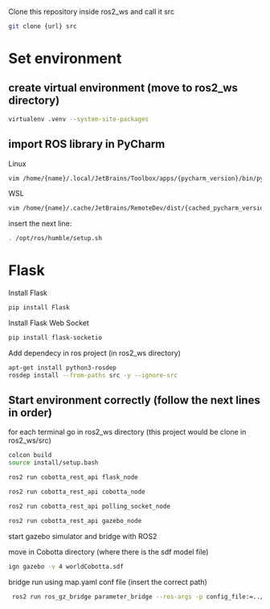 Clone this repository inside ros2_ws and call it src
```bash
git clone {url} src
```

# Set environment 

## create virtual environment (move to ros2_ws directory)
```bash
virtualenv .venv --system-site-packages
```

## import ROS library in PyCharm
Linux
```bash
vim /home/{name}/.local/JetBrains/Toolbox/apps/{pycharm_version}/bin/pycharm.sh
```

WSL
```bash
vim /home/{name}/.cache/JetBrains/RemoteDev/dist/{cached_pycharm_version}/bin/pycharm.sh
```

insert the next line:
```bash
. /opt/ros/humble/setup.sh 
```


# Flask 

Install Flask

```bash
pip install Flask
```

Install Flask Web Socket 

```bash
pip install flask-socketio
```


Add dependecy in ros project (in ros2_ws directory)
```bash
apt-get install python3-rosdep
rosdep install --from-paths src -y --ignore-src 
```


## Start environment correctly (follow the next lines in order)

for each terminal go in ros2_ws directory (this project would be clone in ros2_ws/src)

```bash
colcon build
source install/setup.bash
```

```bash
ros2 run cobotta_rest_api flask_node
```

```bash
ros2 run cobotta_rest_api cobotta_node
```

```bash
ros2 run cobotta_rest_api polling_socket_node
```

```bash
ros2 run cobotta_rest_api gazebo_node
```


start gazebo simulator and bridge with ROS2

move in Cobotta directory (where there is the sdf model file)
```bash
ign gazebo -v 4 worldCobotta.sdf
```

bridge run using map.yaml conf file (insert the correct path)
```bash
 ros2 run ros_gz_bridge parameter_bridge --ros-args -p config_file:=../Cobotta/map.yaml
```

